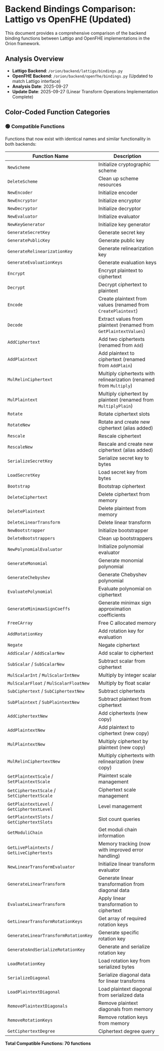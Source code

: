 # Backend Bindings Comparison: Lattigo vs OpenFHE (Updated)

This document provides a comprehensive comparison of the backend binding functions between Lattigo and OpenFHE implementations in the Orion framework.

## Analysis Overview

- **Lattigo Backend**: `/orion/backend/lattigo/bindings.py`
- **OpenFHE Backend**: `/orion/backend/openfhe/bindings.py` (Updated to match Lattigo interface)
- **Analysis Date**: 2025-09-27
- **Update Date**: 2025-09-27 (Linear Transform Operations Implementation Complete)

## Color-Coded Function Categories

### 🟢 Compatible Functions
Functions that now exist with identical names and similar functionality in both backends:

| Function Name | Description |
|---------------|-------------|
| `NewScheme` | Initialize cryptographic scheme |
| `DeleteScheme` | Clean up scheme resources |
| `NewEncoder` | Initialize encoder |
| `NewEncryptor` | Initialize encryptor |
| `NewDecryptor` | Initialize decryptor |
| `NewEvaluator` | Initialize evaluator |
| `NewKeyGenerator` | Initialize key generator |
| `GenerateSecretKey` | Generate secret key |
| `GeneratePublicKey` | Generate public key |
| `GenerateRelinearizationKey` | Generate relinearization key |
| `GenerateEvaluationKeys` | Generate evaluation keys |
| `Encrypt` | Encrypt plaintext to ciphertext |
| `Decrypt` | Decrypt ciphertext to plaintext |
| `Encode` | Create plaintext from values (renamed from `CreatePlaintext`) |
| `Decode` | Extract values from plaintext (renamed from `GetPlaintextValues`) |
| `AddCiphertext` | Add two ciphertexts (renamed from `Add`) |
| `AddPlaintext` | Add plaintext to ciphertext (renamed from `AddPlain`) |
| `MulRelinCiphertext` | Multiply ciphertexts with relinearization (renamed from `Multiply`) |
| `MulPlaintext` | Multiply ciphertext by plaintext (renamed from `MultiplyPlain`) |
| `Rotate` | Rotate ciphertext slots |
| `RotateNew` | Rotate and create new ciphertext (alias added) |
| `Rescale` | Rescale ciphertext |
| `RescaleNew` | Rescale and create new ciphertext (alias added) |
| `SerializeSecretKey` | Serialize secret key to bytes |
| `LoadSecretKey` | Load secret key from bytes |
| `Bootstrap` | Bootstrap ciphertext |
| `DeleteCiphertext` | Delete ciphertext from memory |
| `DeletePlaintext` | Delete plaintext from memory |
| `DeleteLinearTransform` | Delete linear transform |
| `NewBootstrapper` | Initialize bootstrapper |
| `DeleteBootstrappers` | Clean up bootstrappers |
| `NewPolynomialEvaluator` | Initialize polynomial evaluator |
| `GenerateMonomial` | Generate monomial polynomial |
| `GenerateChebyshev` | Generate Chebyshev polynomial |
| `EvaluatePolynomial` | Evaluate polynomial on ciphertext |
| `GenerateMinimaxSignCoeffs` | Generate minimax sign approximation coefficients |
| `FreeCArray` | Free C allocated memory |
| `AddRotationKey` | Add rotation key for evaluation |
| `Negate` | Negate ciphertext |
| `AddScalar` / `AddScalarNew` | Add scalar to ciphertext |
| `SubScalar` / `SubScalarNew` | Subtract scalar from ciphertext |
| `MulScalarInt` / `MulScalarIntNew` | Multiply by integer scalar |
| `MulScalarFloat` / `MulScalarFloatNew` | Multiply by float scalar |
| `SubCiphertext` / `SubCiphertextNew` | Subtract ciphertexts |
| `SubPlaintext` / `SubPlaintextNew` | Subtract plaintext from ciphertext |
| `AddCiphertextNew` | Add ciphertexts (new copy) |
| `AddPlaintextNew` | Add plaintext to ciphertext (new copy) |
| `MulPlaintextNew` | Multiply ciphertext by plaintext (new copy) |
| `MulRelinCiphertextNew` | Multiply ciphertexts with relinearization (new copy) |
| `GetPlaintextScale` / `SetPlaintextScale` | Plaintext scale management |
| `GetCiphertextScale` / `SetCiphertextScale` | Ciphertext scale management |
| `GetPlaintextLevel` / `GetCiphertextLevel` | Level management |
| `GetPlaintextSlots` / `GetCiphertextSlots` | Slot count queries |
| `GetModuliChain` | Get moduli chain information |
| `GetLivePlaintexts` / `GetLiveCiphertexts` | Memory tracking (now with improved error handling) |
| `NewLinearTransformEvaluator` | Initialize linear transform evaluator | 
| `GenerateLinearTransform` | Generate linear transformation from diagonal data
| `EvaluateLinearTransform` | Apply linear transformation to ciphertext | 
| `GetLinearTransformRotationKeys` | Get array of required rotation keys | 
| `GenerateLinearTransformRotationKey` | Generate specific rotation key | 
| `GenerateAndSerializeRotationKey` | Generate and serialize rotation key |
| `LoadRotationKey` | Load rotation key from serialized bytes |
| `SerializeDiagonal` | Serialize diagonal data for linear transforms |
| `LoadPlaintextDiagonal` | Load plaintext diagonal from serialized data | 
| `RemovePlaintextDiagonals` | Remove plaintext diagonals from memory |
| `RemoveRotationKeys` | Remove rotation keys from memory |
| `GetCiphertextDegree` | Ciphertext degree query |

**Total Compatible Functions: 70 functions**